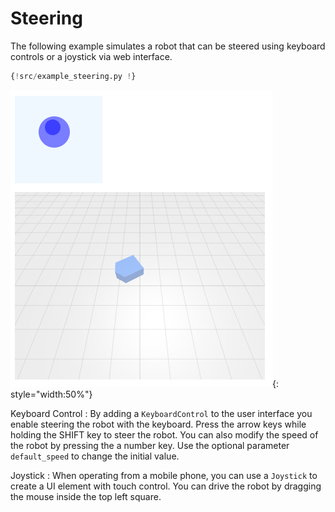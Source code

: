 # Steering

The following example simulates a robot that can be steered using keyboard controls or a joystick via web interface.

```python hl_lines="12-13"
{!src/example_steering.py !}
```

![Joystick](steering.png){: style="width:50%"}

Keyboard Control
: By adding a `KeyboardControl` to the user interface you enable steering the robot with the keyboard.
Press the arrow keys while holding the SHIFT key to steer the robot.
You can also modify the speed of the robot by pressing the a number key.
Use the optional parameter `default_speed` to change the initial value.

Joystick
: When operating from a mobile phone, you can use a `Joystick` to create a UI element with touch control.
You can drive the robot by dragging the mouse inside the top left square.
